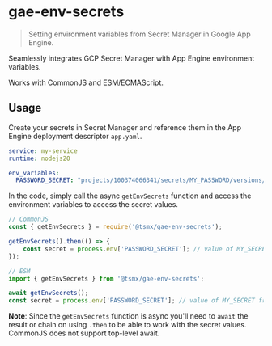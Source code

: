 # gae-env-secrets

>  Setting environment variables from Secret Manager in Google App Engine.

Seamlessly integrates GCP Secret Manager with App Engine environment variables.

Works with CommonJS and ESM/ECMAScript.

## Usage

Create your secrets in Secret Manager and reference them in the App Engine deployment descriptor `app.yaml`.

```yaml
service: my-service
runtime: nodejs20

env_variables:
  PASSWORD_SECRET: "projects/100374066341/secrets/MY_PASSWORD/versions/latest"
```

In the code, simply call the async `getEnvSecrets` function and access the environment variables to access the secret values.

```js
// CommonJS
const { getEnvSecrets } = require('@tsmx/gae-env-secrets');

getEnvSecrets().then(() => {
    const secret = process.env['PASSWORD_SECRET']; // value of MY_SECRET from Secret Manager
});

// ESM
import { getEnvSecrets } from '@tsmx/gae-env-secrets';

await getEnvSecrets();
const secret = process.env['PASSWORD_SECRET']; // value of MY_SECRET from Secret Manager
```

**Note**: Since the `getEnvSecrets` function is async you'll need to `await` the result or chain on using `.then` to be able to work with the secret values. CommonJS does not support top-level await.
